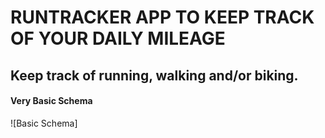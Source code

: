 # RUNTRACKER APP TO KEEP TRACK OF YOUR DAILY MILEAGE
## Keep track of running, walking and/or biking.
#### Very Basic Schema
![Basic Schema]